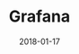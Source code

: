 ---
layout: site
title: "Grafana"
date: 2018-01-17
categories: [developer-tools]
version: 1.6.6
major: 1
minor: 6
patch: 6
slug: grafana
link: https://dashboard.sitespeed.io/
submitter: lpolepeddi
permalink: /sites/:slug
---